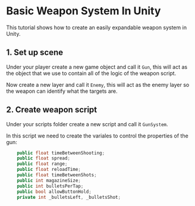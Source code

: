 # Basic Weapon System In Unity

This tutorial shows how to create an easily expandable weapon system in Unity.

## 1. Set up scene

Under your player create a new game object and call it `Gun`, this will act as the object that we use to contain all of the logic of the weapon script.

Now create a new layer and call it `Enemy`, this will act as the enemy layer so the weapon can identify what the targets are.

## 2. Create weapon script

Under your scripts folder create a new script and call it `GunSystem`.

In this script we need to create the variales to control the properties of the gun:

```.cs
    public float timeBetweenShooting;
    public float spread;
    public float range;
    public float reloadTime;
    public float timeBetweenShots;
    public int magazineSize;
    public int bulletsPerTap;
    public bool allowButtonHold;
    private int _bulletsLeft, _bulletsShot;
```
